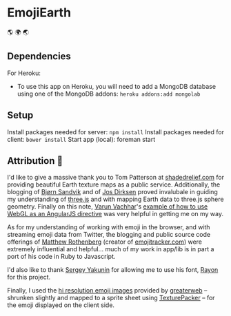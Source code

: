 EmojiEarth
===========

:earth_americas: :earth_africa: :earth_asia:


Dependencies
-----

For Heroku:

- To use this app on Heroku, you will need to add a MongoDB database using one of the MongoDB addons: `heroku addons:add mongolab`


Setup
-----

Install packages needed for server: `npm install`
Install packages needed for client: `bower install`
Start app (local): foreman start


Attribution :revolving_hearts:
-----

I'd like to give a massive thank you to Tom Patterson at [shadedrelief.com](http://www.shadedrelief.com/natural3/pages/textures.html) for providing beautiful Earth texture maps as a public service. Additionally, the blogging of [ Bjørn Sandvik](http://thematicmapping.org/) and of [Jos Dirksen](http://www.smartjava.org/content/render-open-data-3d-world-globe-threejs) proved invalubale in guiding my understanding of [three.js](http://threejs.org/) and with mapping Earth data to three.js sphere geometry. Finally on this note, [Varun Vachhar](http://www.winkervsbecks.com/about.html)'s [example of how to use WebGL as an AngularJS directive](http://winkervsbecks.github.io/angularWebglDirective/) was very helpful in getting me on my way.

As for my understanding of working with emoji in the browser, and with streaming emoji data from Twitter, the blogging and public source code offerings of [Matthew Rothenberg](https://medium.com/medium-long/179cfd8238ac) (creator of [emojitracker.com](http://www.emojitracker.com/)) were extremely influential and helpful... much of my work in app/lib is in part a port of his code in Ruby to Javascript.

I'd also like to thank [Sergey Yakunin](http://yakunins.com/my-work/) for allowing me to use his font, [Rayon](http://yakunins.com/rayon/specimen/rayon.html) for this project.

Finally, I used the [hi resolution emoji images](https://github.com/greaterweb/emoji-highres) provided by [greaterweb](https://github.com/greaterweb) – shrunken slightly and mapped to a sprite sheet using [TexturePacker](http://www.codeandweb.com/texturepacker) – for the emoji displayed on the client side.
